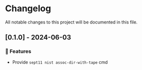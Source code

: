 # Changelog

All notable changes to this project will be documented in this file.

## [0.1.0] - 2024-06-03

### 🚀 Features

- Provide `sept11 nist assoc-dir-with-tape` cmd
